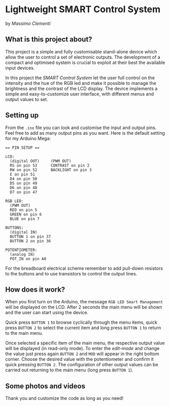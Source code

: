 # Lightweight SMART Control System

by *Massimo Clementi*

## What is this project about?

This project is a simple and fully customisable stand-alone device which allow the user to control a set of electronic outputs. The development of a compact and optimised system is crucial to exploit at their best the available input devices.

In this project the *SMART Control System* let the user full control on the intensity and the hue of the RGB led and make it possible to manage the brightness and the contrast of the LCD display. The device implements a simple and easy-to-customize user interface, with different menus and output values to set.

## Setting up

From the `.ino` file you can look and customise the input and output pins. Feel free to add as many output pins as you want. Here is the default setting for my Arduino Mega:

	== PIN SETUP ==
		
	LCD:
	  (digital OUT)		(PWM OUT)
	  RS on pin 53		CONTRAST on pin 2
	  RW on pin 52		BACKLIGHT on pin 3
	  E on pin 51
	  D4 on pin 50
	  D5 on pin 49
	  D6 on pin 48
	  D7 on pin 47
	
	RGB LED:
	  (PWM OUT)
	  RED on pin 5
	  GREEN on pin 6
	  BLUE on pin 7
	
	BUTTONS:
	  (digital IN)
	  BUTTON 1 on pin 37
	  BUTTON 2 on pin 36
	
	POTENTIOMETER:
	  (analog IN)
	  POT_IN on pin A0


For the breadboard electrical scheme remember to add pull-down resistors to the buttons and to use transistors to control the output lines.

## How does it work?

When you first turn on the Arduino, the message `RGB LED Smart Management` will be displayed on the LCD. After 2 seconds the main menu will be shown and the user can start using the device.

Quick press `BUTTON 1`  to browse cyclically through the menu items, quick press `BUTTON 2` to select the current item and long press `BUTTON 1` to return to the main menu.

Once selected a specific item of the main menu, the respective output value will be displayed (in read-only mode). To enter the *edit-mode* and change the value just press again `BUTTON 2` and  `MOD` will appear in the right bottom corner. Choose the desired value with the potentiometer and confirm it quick pressing `BUTTON 2`. The configuration of other output values can be carried out returning to the main menu (long press `BUTTON 1`).

## Some photos and videos



Thank you and customize the code as long as you need!